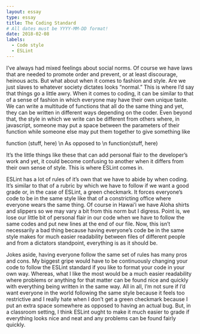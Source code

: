 ```yaml
---
layout: essay
type: essay
title: The Coding Standard
# All dates must be YYYY-MM-DD format!
date: 2018-02-08
labels:
  - Code style
  - ESLint
---
```


  I’ve always had mixed feelings about social norms. Of course we have laws that are needed to promote order and prevent, or at least discourage, heinous acts. But what about when it comes to fashion and style. Are we just slaves to whatever society dictates looks “normal.” This is where I’d say that things go a little awry. When it comes to coding, it can be similar to that of a sense of fashion in which everyone may have their own unique taste. We can write a multitude of functions that all do the same thing and yet, they can be written in different ways depending on the coder. Even beyond that, the style in which we write can be different from others where, in javascript, someone may put a space between the parameters of their function while someone else may put them together to give something like 

function (stuff, here) \\n
As opposed to \\n
function(stuff, here)

It’s the little things like these that can add personal flair to the developer’s work and yet, it could become confusing to another when it differs from their own sense of style. This is where ESLint comes in.

  ESLint has a lot of rules of it’s own that we have to abide by when coding. It’s similar to that of a rubric by which we have to follow if we want a good grade or, in the case of ESLint, a green checkmark. It forces everyone’s code to be in the same style like that of a constricting office where everyone wears the same thing. Of course in Hawai’i we have Aloha shirts and slippers so we may vary a bit from this norm but I digress. Point is, we lose our little bit of personal flair in our code when we have to follow the same codes and put new lines at the end of our file. Now, this isn’t necessarily a bad thing because having everyone’s code be in the same style makes for much easier readability between files of different people and from a dictators standpoint, everything is as it should be. 

  Jokes aside, having everyone follow the same set of rules has many pros and cons. My biggest gripe would have to be continuously changing your code to follow the ESLint standard if you like to format your code in your own way. Whereas, what I like the most would be a much easier readability where problems or anything for that matter can be found nice and quickly with everything being written in the same way. All in all, I’m not sure if I’d want everyone in the world following the same style because it feels too restrictive and I really hate when I don’t get a green checkmark because I put an extra space somewhere as opposed to having an actual bug. But, in a classroom setting, I think ESLint ought to make it much easier to grade if everything looks nice and neat and any problems can be found fairly quickly. 
